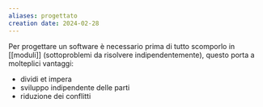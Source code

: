 ```yaml
---
aliases: progettato
creation date: 2024-02-28
---
```


Per progettare un software è necessario prima di tutto scomporlo in [[moduli]] (sottoproblemi da risolvere indipendentemente), questo porta a molteplici vantaggi:
- dividi et impera
- sviluppo indipendente delle parti
- riduzione dei conflitti